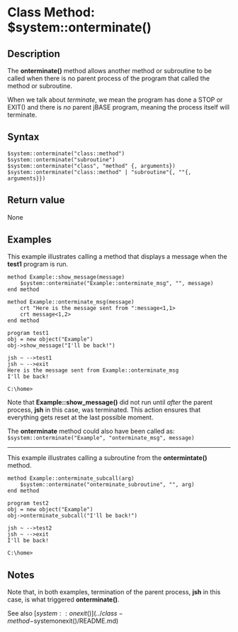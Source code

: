 # Class Method: $system::onterminate()

<PageHeader />

## Description

The **onterminate()** method allows another method or subroutine to be called when there is no parent process of the program that called the method or subroutine.

When we talk about *terminate*, we mean the program has done a STOP or EXIT() and there is *no* parent jBASE program, meaning the process itself will terminate.

## Syntax

```
$system::onterminate("class::method")
$system::onterminate("subroutine")
$system::onterminate("class", "method" {, arguments})
$system::onterminate("class::method" | "subroutine"{, ""{, arguments}})
```

## Return value

None

## Examples

This example illustrates calling a method that displays a message when the **test1** program is run.

```
method Example::show_message(message)
    $system::onterminate("Example::onterminate_msg", "", message)
end method

method Example::onterminate_msg(message)
    crt "Here is the message sent from ":message<1,1>
    crt message<1,2>
end method
```

```
program test1
obj = new object("Example")
obj->show_message("I'll be back!")
```

```
jsh ~ -->test1
jsh ~ -->exit
Here is the message sent from Example::onterminate_msg
I'll be back!

C:\home>
```

Note that **Example::show_message()** did not run until *after* the parent process, **jsh** in this case, was terminated. This action ensures that everything gets reset at the last possible moment.

The **onterminate** method could also have been called as: ```$system::onterminate("Example", "onterminate_msg", message)```

---

This example illustrates calling a subroutine from the **ontermintate()** method.

```
method Example::onterminate_subcall(arg)
    $system::onterminate("onterminate_subroutine", "", arg)
end method
```

```
program test2
obj = new object("Example")
obj->onterminate_subcall("I'll be back!")
```

```
jsh ~ -->test2
jsh ~ -->exit
I'll be back!

C:\home>
```

## Notes

Note that, in both examples, termination of the parent process, **jsh** in this case, is what triggered **onterminate()**.

See also [$system::onexit()](../class-method-$systemonexit()/README.md)

<PageFooter />
